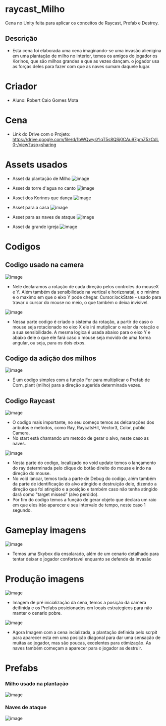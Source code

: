 # raycast_Milho
Cena no Unity feita para aplicar os conceitos de Raycast, Prefab e Destroy.
## Descrição
- Esta cena foi elaborada uma cena imaginando-se uma invasão alienigina em uma plantação de milho no interior, temos os amigos do jogador os Korinos, que são milhos grandes e que as vezes dançam. o jogador usa as forças deles para fazer com que as naves sumam daquele lugar.


# Criador
 
- Aluno: Robert Caio Gomes Mota

# Cena
- Link do Drive com o Projeto: https://drive.google.com/file/d/1bWQwysYlqT5s8QSj0CAu97pmZ5zCdL0-/view?usp=sharing

# Assets usados
- Asset da plantação de Milho
 ![image](https://github.com/Rob3rt2/raycast_Milho/assets/127865166/7997e011-5542-4f51-ae50-26b5148f01de)

- Asset da torre d'agua no canto
![image](https://github.com/Rob3rt2/raycast_Milho/assets/127865166/6dd0f69c-4bc4-43d2-97c4-f423695d499a)

- Asset dos Korinos que dança
   ![image](https://github.com/Rob3rt2/raycast_Milho/assets/127865166/89123031-2b3d-41d4-afd2-19de56e7047b)

- Asset para a casa
  ![image](https://github.com/Rob3rt2/raycast_Milho/assets/127865166/a04e2d4b-f248-45b1-a4bf-53c36821a7dc)

- Asset para as naves de ataque
 ![image](https://github.com/Rob3rt2/raycast_Milho/assets/127865166/0d9a5ebe-6f7c-4689-a87f-cc21b9e501dd)

- Asset da grande igreja
  ![image](https://github.com/Rob3rt2/raycast_Milho/assets/127865166/34089e97-3293-4701-b7bd-1c1fb8502a23)

# Codigos

## Codigo usado na camera
  
 ![image](https://github.com/Rob3rt2/raycast_Milho/assets/127865166/c317ba13-98d9-4a89-b5e1-f82ec6e4cc40)

- Nele declaramos a rotação de cada direção pelos controles do mouseX e Y. Além também da sensibilidade na vertical e horizonatal, e o minimo e o maximo em que o eixo Y pode chegar.
 Cursor.lockState - usado para travar o cursor do mouse no meio, o que também o deixa invisivel.

 ![image](https://github.com/Rob3rt2/raycast_Milho/assets/127865166/4edf1bd0-63d7-4050-a51d-a84b8f06538c)

 - Nessa parte codigo é criado o sistema da rotação, a partir de caso o mouse seja rotacionado no eixo X ele irá mutiplicar o valor da rotação e a sua sensibilidade. A mesma logica é usada abaixo para o eixo Y e abaixo dele o que ele fará caso o mouse seja movido de uma forma angular, ou seja, para os dois eixos.

 ## Codigo da adição dos milhos
  
![image](https://github.com/Rob3rt2/raycast_Milho/assets/127865166/f80ac6cb-54a0-4daf-8741-c8ca3d2eb8ef)

- É um codigo simples com a função For para multiplicar o Prefab de Corn_plant (milho) para a direção sugerida determinada vezes.

## Codigo Raycast

![image](https://github.com/Rob3rt2/raycast_Milho/assets/127865166/69fa8101-9436-4e51-baa6-ee41aaf9304c)

- O codigo mais importante, no seu começo temos as delcarações dos aributos e metodos, como Ray, RaycatsHit, Vector3, Color, public Camera.
- No start está chamando um metodo de gerar o alvo, neste caso as naves.

![image](https://github.com/Rob3rt2/raycast_Milho/assets/127865166/0dfa1be7-befb-4946-b924-5d23cb8aa64c)

- Nesta parte do codigo, localizado no void update temos o lançamento do ray determinada pelo clique do botão direito do mouse e indo na direção do mouse.
- No void lancar, temos toda a parte de Debug do codigo, além também da parte de identificação do alvo atingido e destruição dele, dizendo a direção que foi atingido e a posição e também caso não tenha atingido dará como "target missed" (alvo perdido).
- Por fim do codigo temos a função de gerar objeto que declara um raio em que eles irão aparecer e seu intervalo de tempo, neste caso 1 segundo.

# Gameplay imagens

![image](https://github.com/Rob3rt2/raycast_Milho/assets/127865166/c24f6fc2-7898-4518-ae26-ac9d286fe902)

- Temos uma Skybox dia ensolarado, além de um cenario detalhado para tentar deixar o jogador confortavel enquanto se defende da invasão

# Produção imagens

![image](https://github.com/Rob3rt2/raycast_Milho/assets/127865166/9138a578-bb94-4696-8e08-4f3117e61cd0)

- Imagem de pré inicialização da cena, temos a posição da camera deifinida e os Prefabs posicionados em locais estrategicos para não manter o cenario pobre.

![image](https://github.com/Rob3rt2/raycast_Milho/assets/127865166/db57d554-954f-4c25-8518-7bc472f20d17)

- Agora Imagem com a cena incializada, a plantação definida pelo scrpit para aparecer esta em uma posição diagonal para dar uma sensação de muitas ao jogador, mas são poucas, excelentes para otimização. As naves também começam a aparecer para o jogador as destruir.

# Prefabs
### Milho usado na plantação
![image](https://github.com/Rob3rt2/raycast_Milho/assets/127865166/1f7d66b3-c921-42a9-80b1-6ed852943b86)

### Naves de ataque

![image](https://github.com/Rob3rt2/raycast_Milho/assets/127865166/340fdd16-a09e-4d29-a104-c5e04b392f4a)



